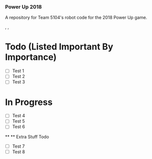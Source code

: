 ### Power Up 2018
A repository for Team 5104's robot code for the 2018 Power Up game.

,
,

# Todo (Listed Important By Importance)
- [ ] Test 1
- [ ] Test 2
- [ ] Test 3

# In Progress
- [ ] Test 4
- [ ] Test 5
- [ ] Test 6

** ** Extra Stuff Todo
- [ ] Test 7
- [ ] Test 8
